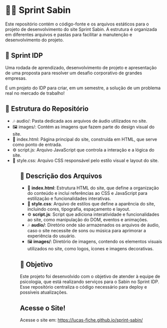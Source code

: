 # 👩‍⚕️ Sprint Sabin
Este repositório contém o código-fonte e os arquivos estáticos para o projeto de desenvolvimento do site Sprint Sabin. A estrutura é organizada em diferentes arquivos e pastas para facilitar a manutenção e desenvolvimento do projeto.

## 🚀 Sprint IDP
Uma rodada de aprendizado, desenvolvimento de projeto e apresentação de uma proposta para resolver um desafio corporativo de grandes empresas.

É um projeto do IDP para criar, em um semestre, a solução de um problema real no mercado de trabalho!

## 📂 Estrutura do Repositório
<ul>
    <li> 🎶 audio/: Pasta dedicada aos arquivos de áudio utilizados no site.
    <li> 🖼️ images/: Contém as imagens que fazem parte do design visual do site.
    <li> 📄 index.html: Página principal do site, construída em HTML, que serve como ponto de entrada.
    <li> ⚙️ script.js: Arquivo JavaScript que controla a interação e a lógica do site.
    <li> 🎨 style.css: Arquivo CSS responsável pelo estilo visual e layout do site.
<ul>

## 📑 Descrição dos Arquivos

<ul> 
    <li>📄 <strong>index.html</strong>: Estrutura HTML do site, que define a organização do conteúdo e inclui referências ao CSS e JavaScript para estilização e funcionalidades interativas.</li>
    <li>🎨 <strong>style.css</strong>: Arquivo de estilos que define a aparência do site, incluindo cores, tipografia, espaçamento e layout.</li> 
    <li>⚙️ <strong>script.js</strong>: Script que adiciona interatividade e funcionalidades ao site, como manipulação do DOM, eventos e animações.</li> 
    <li>🎶 <strong>audio/</strong>: Diretório onde são armazenados os arquivos de áudio, caso o site necessite de sons ou música para aprimorar a experiência do usuário.</li> 
    <li>🖼️ <strong>images/</strong>: Diretório de imagens, contendo os elementos visuais utilizados no site, como logos, ícones e imagens decorativas.</li> 
</ul>

## 🎯 Objetivo
Este projeto foi desenvolvido com o objetivo de atender à equipe de psicologia, que está realizando serviços para o Sabin no Sprint IDP. Esse repositório centraliza o código necessário para deploy e possíveis atualizações.

## Acesse o Site!

Acesse o site em: 
https://lucas-fiche.github.io/sprint-sabin/